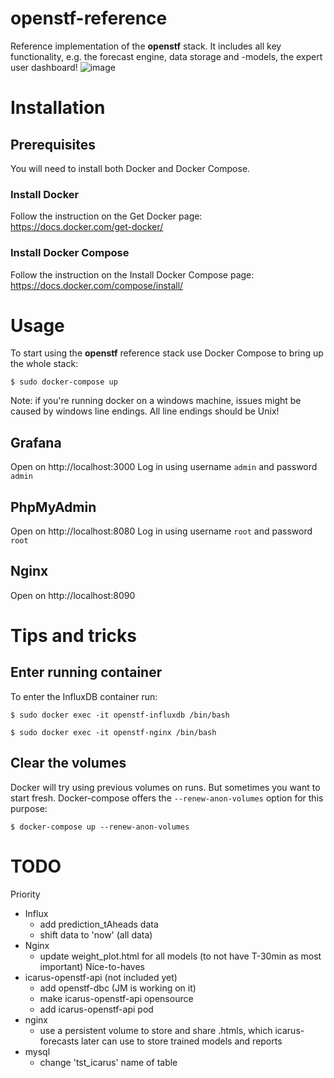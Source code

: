 
# openstf-reference

Reference implementation of the **openstf** stack. It includes all key functionality, e.g. the forecast engine, data storage and -models, the expert user dashboard!
![image](https://user-images.githubusercontent.com/18208480/123398475-e008f100-d5a3-11eb-9d36-75edfec6760a.png)

# Installation

## Prerequisites

You will need to install both Docker and Docker Compose.

### Install Docker

Follow the instruction on the Get Docker page: https://docs.docker.com/get-docker/

### Install Docker Compose

Follow the instruction on the Install Docker Compose page: https://docs.docker.com/compose/install/

# Usage

To start using the **openstf** reference stack use Docker Compose to bring up the whole stack:

```shell
$ sudo docker-compose up
```

Note: if you're running docker on a windows machine, issues might be caused by windows line endings.
All line endings should be Unix!

## Grafana

Open on http://localhost:3000
Log in using username `admin` and password `admin`

## PhpMyAdmin

Open on http://localhost:8080
Log in using username `root` and password `root`

## Nginx

Open on http://localhost:8090

# Tips and tricks

## Enter running container

To enter the InfluxDB container run:

```shell
$ sudo docker exec -it openstf-influxdb /bin/bash
```

```shell
$ sudo docker exec -it openstf-nginx /bin/bash
```

## Clear the volumes

Docker will try using previous volumes on runs. But sometimes you want to start fresh. Docker-compose offers the `--renew-anon-volumes` option for this purpose:

```
$ docker-compose up --renew-anon-volumes
```

# TODO
Priority
* Influx
  * add prediction_tAheads data
  * shift data to 'now' (all data)
* Nginx
  * update weight_plot.html for all models (to not have T-30min as most important) 
Nice-to-haves
* icarus-openstf-api (not included yet)
  * add openstf-dbc (JM is working on it)
  * make icarus-openstf-api opensource
  * add icarus-openstf-api pod
* nginx
  * use a persistent volume to store and share .htmls, which icarus-forecasts later can use to store trained models and reports
* mysql
  * change 'tst_icarus' name of table


